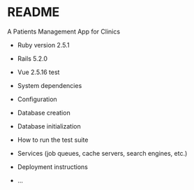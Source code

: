 # README

A Patients Management App for Clinics

* Ruby version 2.5.1
* Rails 5.2.0
* Vue 2.5.16
test
* System dependencies

* Configuration

* Database creation

* Database initialization

* How to run the test suite

* Services (job queues, cache servers, search engines, etc.)

* Deployment instructions

* ...

